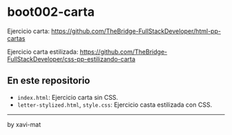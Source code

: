 # boot002-carta

Ejercicio carta: https://github.com/TheBridge-FullStackDeveloper/html-pp-cartas

Ejercicio carta estilizada: https://github.com/TheBridge-FullStackDeveloper/css-pp-estilizando-carta

## En este repositorio

* `index.html`: Ejercicio carta sin CSS.
* `letter-stylized.html`, `style.css`: Ejercicio casta estilizada con CSS.



---
by xavi-mat
